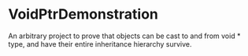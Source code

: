 # VoidPtrDemonstration
An arbitrary project to prove that objects can be cast to and from void * type, and have their entire inheritance hierarchy survive. 
